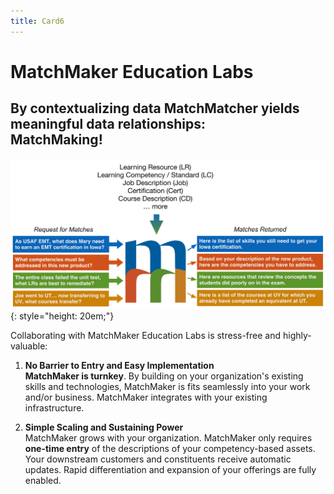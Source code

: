 ```yaml
---
title: Card6
---
```

# MatchMaker Education Labs  

## By contextualizing data MatchMatcher yields meaningful data relationships:<br/>**MatchMaking!**

![Alt Text for Sample Image](/mmassets/MM-Simple.svg){: style="height: 20em;"}

Collaborating with MatchMaker Education Labs is stress-free and highly-valuable:

1. **No Barrier to Entry and Easy Implementation**<br/>**MatchMaker is turnkey**. By building on your organization's existing skills and technologies, MatchMaker is fits seamlessly into your work and/or business. MatchMaker integrates with your existing infrastructure. 

2. **Simple Scaling and Sustaining Power**<br/>MatchMaker grows with your organization. MatchMaker only requires **one-time entry** of the descriptions of your competency-based assets. Your downstream customers and constituents receive automatic updates. Rapid differentiation and expansion of your offerings are fully enabled.
